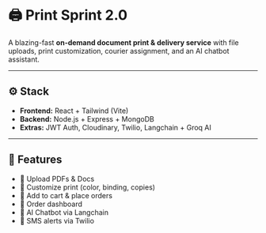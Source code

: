 # 🖨️ Print Sprint 2.0

A blazing-fast **on-demand document print & delivery service** with file uploads, print customization, courier assignment, and an AI chatbot assistant.

---

## ⚙️ Stack

- **Frontend:** React + Tailwind (Vite)
- **Backend:** Node.js + Express + MongoDB
- **Extras:** JWT Auth, Cloudinary, Twilio, Langchain + Groq AI

---

## 🚀 Features

- 📄 Upload PDFs & Docs
- 🎨 Customize print (color, binding, copies)
- 🛒 Add to cart & place orders
- 🛵 Order dashboard
- 🤖 AI Chatbot via Langchain
- 📱 SMS alerts via Twilio
